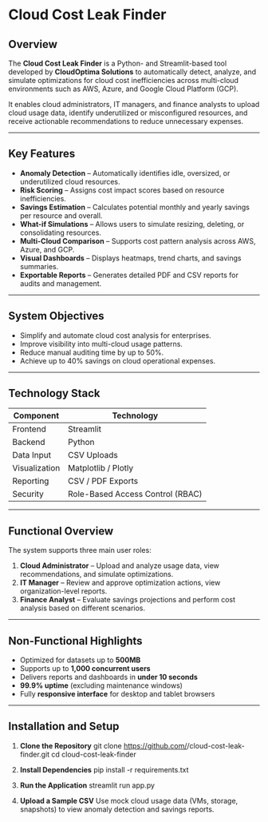# Cloud Cost Leak Finder

## Overview
The **Cloud Cost Leak Finder** is a Python- and Streamlit-based tool developed by **CloudOptima Solutions** to automatically detect, analyze, and simulate optimizations for cloud cost inefficiencies across multi-cloud environments such as AWS, Azure, and Google Cloud Platform (GCP).  

It enables cloud administrators, IT managers, and finance analysts to upload cloud usage data, identify underutilized or misconfigured resources, and receive actionable recommendations to reduce unnecessary expenses.

---

## Key Features
- **Anomaly Detection** – Automatically identifies idle, oversized, or underutilized cloud resources.  
- **Risk Scoring** – Assigns cost impact scores based on resource inefficiencies.  
- **Savings Estimation** – Calculates potential monthly and yearly savings per resource and overall.  
- **What-if Simulations** – Allows users to simulate resizing, deleting, or consolidating resources.  
- **Multi-Cloud Comparison** – Supports cost pattern analysis across AWS, Azure, and GCP.  
- **Visual Dashboards** – Displays heatmaps, trend charts, and savings summaries.  
- **Exportable Reports** – Generates detailed PDF and CSV reports for audits and management.

---

## System Objectives
- Simplify and automate cloud cost analysis for enterprises.  
- Improve visibility into multi-cloud usage patterns.  
- Reduce manual auditing time by up to 50%.  
- Achieve up to 40% savings on cloud operational expenses.  

---

## Technology Stack
| Component | Technology |
|------------|-------------|
| Frontend | Streamlit |
| Backend | Python |
| Data Input | CSV Uploads |
| Visualization | Matplotlib / Plotly |
| Reporting | CSV / PDF Exports |
| Security | Role-Based Access Control (RBAC) |

---

## Functional Overview
The system supports three main user roles:
1. **Cloud Administrator** – Upload and analyze usage data, view recommendations, and simulate optimizations.  
2. **IT Manager** – Review and approve optimization actions, view organization-level reports.  
3. **Finance Analyst** – Evaluate savings projections and perform cost analysis based on different scenarios.  

---

## Non-Functional Highlights
- Optimized for datasets up to **500MB**  
- Supports up to **1,000 concurrent users**  
- Delivers reports and dashboards in **under 10 seconds**  
- **99.9% uptime** (excluding maintenance windows)  
- Fully **responsive interface** for desktop and tablet browsers  

---

## Installation and Setup
1. **Clone the Repository**
   git clone https://github.com/<your-username>/cloud-cost-leak-finder.git
   cd cloud-cost-leak-finder

2. **Install Dependencies**
   pip install -r requirements.txt

3. **Run the Application**
   streamlit run app.py

4. **Upload a Sample CSV**
   Use mock cloud usage data (VMs, storage, snapshots) to view anomaly detection and savings reports.
